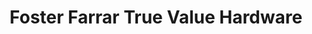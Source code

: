 ---
title: "Foster Farrar True Value Hardware"
url: /northampton/foster-farrar-true-value-hardware/
shop: Eisenwaren
---